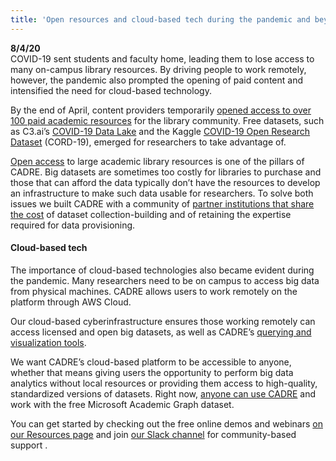 ```yaml
---
title: 'Open resources and cloud-based tech during the pandemic and beyond'
---
```


**8/4/20**  
COVID-19 sent students and faculty home, leading them to lose access to many on-campus library resources. By driving people to work remotely, however, the pandemic also prompted the opening of paid content and intensified the need for cloud-based technology.

By the end of April, content providers temporarily [opened access to over 100 paid academic resources](https://docs.google.com/spreadsheets/u/1/d/1pFSA-yEDixl5ZKtQmEUOuW_vdDFLdzDbhjP5Cjrkajo/htmlview?usp=sharing) for the library community. Free datasets, such as C3.ai’s [COVID-19 Data Lake](https://c3.ai/c3-ai-publishes-covid-19-data-lake/) and the Kaggle [COVID-19 Open Research Dataset](https://www.kaggle.com/allen-institute-for-ai/CORD-19-research-challenge) (CORD-19), emerged for researchers to take advantage of.

[Open access](https://cadre.iu.edu/news-and-events/blog/access-the-second-pillar-supporting-our-mission) to large academic library resources is one of the pillars of CADRE. Big datasets are sometimes too costly for libraries to purchase and those that can afford the data typically don’t have the resources to develop an infrastructure to make such data usable for researchers. To solve both issues we built CADRE with a community of [partner institutions that share the cost](https://cadre.iu.edu/work-with-us) of dataset collection-building and of retaining the expertise required for data provisioning.

#### Cloud-based tech
The importance of cloud-based technologies also became evident during the pandemic. Many researchers need to be on campus to access big data from physical machines. CADRE allows users to work remotely on the platform through AWS Cloud.

Our cloud-based cyberinfrastructure ensures those working remotely can access licensed and open big datasets, as well as CADRE’s [querying and visualization tools](https://cadre.iu.edu/about-cadre). 

We want CADRE’s cloud-based platform to be accessible to anyone, whether that means giving users the opportunity to perform big data analytics without local resources or providing them access to high-quality, standardized versions of datasets. Right now, [anyone can use CADRE](https://cadre.iu.edu/about-cadre/get-started) and work with the free Microsoft Academic Graph dataset. 

You can get started by checking out the free online demos and webinars [on our Resources page](https://cadre.iu.edu/resources) and join [our Slack channel](https://join.slack.com/t/cadreproject/shared_invite/zt-g66l6l4g-IQSJEYfQE4YeDA3ttsmdJQ) for community-based support . 
